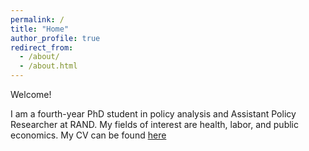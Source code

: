 ```yaml
---
permalink: /
title: "Home"
author_profile: true
redirect_from: 
  - /about/
  - /about.html
---
```


Welcome! 

I am a fourth-year PhD student in policy analysis and Assistant Policy Researcher at RAND. My fields of interest are health, labor, and public economics.
My CV can be found [here](https://drive.google.com/file/d/1QJwFL_ya6Ieqk-3Gj-Jcaj_2S6rVbnaJ/view?usp=sharing)
